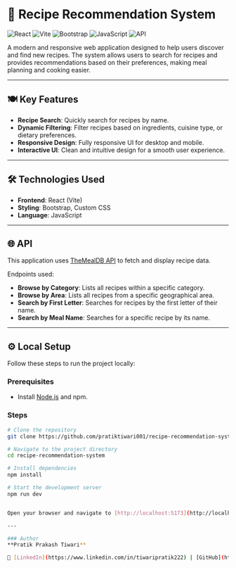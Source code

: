# 🍳 Recipe Recommendation System

![React](https://img.shields.io/badge/React-20232A?style=for-the-badge&logo=react&logoColor=61DAFB)
![Vite](https://img.shields.io/badge/Vite-646CFF?style=for-the-badge&logo=vite&logoColor=FFD62E)
![Bootstrap](https://img.shields.io/badge/Bootstrap-563D7C?style=for-the-badge&logo=bootstrap&logoColor=white)
![JavaScript](https://img.shields.io/badge/JavaScript-F7DF1E?style=for-the-badge&logo=javascript&logoColor=black)
![API](https://img.shields.io/badge/API-TheMealDB-orange?style=for-the-badge)

A modern and responsive web application designed to help users discover and find new recipes. The system allows users to search for recipes and provides recommendations based on their preferences, making meal planning and cooking easier.

---

## 🍽️ Key Features
- **Recipe Search**: Quickly search for recipes by name.  
- **Dynamic Filtering**: Filter recipes based on ingredients, cuisine type, or dietary preferences.  
- **Responsive Design**: Fully responsive UI for desktop and mobile.  
- **Interactive UI**: Clean and intuitive design for a smooth user experience.  

---

## 🛠️ Technologies Used
- **Frontend**: React (Vite)  
- **Styling**: Bootstrap, Custom CSS  
- **Language**: JavaScript  

---

## 🌐 API
This application uses [TheMealDB API](https://www.themealdb.com/) to fetch and display recipe data.  

Endpoints used:
- **Browse by Category**: Lists all recipes within a specific category.  
- **Browse by Area**: Lists all recipes from a specific geographical area.  
- **Search by First Letter**: Searches for recipes by the first letter of their name.  
- **Search by Meal Name**: Searches for a specific recipe by its name.  

---

## ⚙️ Local Setup

Follow these steps to run the project locally:

### Prerequisites
- Install [Node.js](https://nodejs.org/) and npm.

### Steps
```bash
# Clone the repository
git clone https://github.com/pratiktiwari001/recipe-recommendation-system.git

# Navigate to the project directory
cd recipe-recommendation-system

# Install dependencies
npm install

# Start the development server
npm run dev


Open your browser and navigate to [http://localhost:5173](http://localhost:5173) to view the application.

---

### Author  
**Pratik Prakash Tiwari**  

🔗 [LinkedIn](https://www.linkedin.com/in/tiwaripratik222) | [GitHub](https://github.com/pratiktiwari001) 
